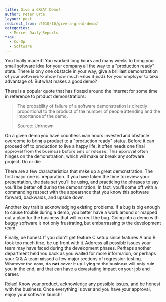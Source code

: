 ```yaml
---
title: Give a GREAT Demo!
author: Peter Urda
layout: post
redirect_from: /2010/10/give-a-great-demo/
categories:
  - Mercer Daily Reports
tags:
  - Co-Op
  - Software
---
```

You finally made it! You worked long hours and many weeks to bring your small software idea for your company all the way to a "production ready" state. There is only one obstacle in your way, give a brilliant demonstration of your software to show how much value it adds for your employer to take advantage of. But what makes a good demo?

There is a popular quote that has floated around the internet for some time in reference to product demonstrations:

> The probability of failure of a software demonstration is directly proportional to the product of the number of people attending and the importance of the demo.
> 
> Source: Unknown

On a given demo you have countless man hours invested and obstacle overcome to bring a product to a "production ready" status. Before it can proceed off to production to live a happy life, it often needs one final approval from the business before sale or release. This approval often hinges on the demonstration, which will make or break any software project. Do or die.

There are a few characteristics that make up a great demonstration. The first major one is preparation. If you have taken the time to review your presentation, the data set you'll be using, and practicing the phrases to say you'll be better off during the demonstration. In fact, you'll come off with a commanding respect with the appearance that you know this software forward, backwards, and upside down.

Another key trait is acknowledging existing problems. If a bug is big enough to cause trouble during a demo, you better have a work around or mapped out a plan for the business that will correct the bug. Going into a demo with buggy software is not only frustrating, but embarrassing to the development team.

Finally, be honest. If you didn't get feature C setup since features A and B took too much time, be up front with it. Address all possible issues your team may have faced during the development phases. Perhaps another department held you back as you waited for more information, or perhaps your Q & A team missed a few major sections of regression testing. Whatever the case, do **not** cover it up. Lying to the business will only ruin you in the end, and that can have a devastating impact on your job and career.

Relax! Know your product, acknowledge any possible issues, and be honest with the business. Once everything is over and you have your approval, enjoy your software launch!
